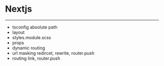 # Nextjs
---
* tsconfig absolute path
* layout
* styles.module.scss
* props
* dynamic routing
* url masking redircet, rewrite, router.push
* routing link, router.push